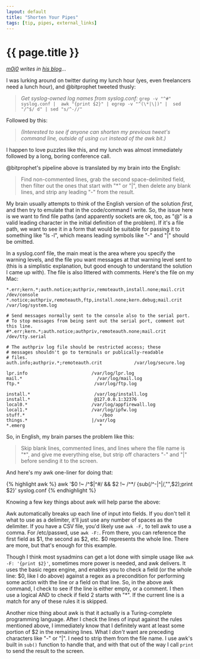 ```yaml
---
layout: default
title: "Shorten Your Pipes"
tags: [tip, pipes, external_links]
---
```


# {{ page.title }}

*[m0j0][1] writes in [his blog][2]...*

I was lurking around on twitter during my lunch hour (yes, even
freelancers need a lunch hour), and @bitprophet tweeted thusly:

> *Get syslog-owned log names from syslog.conf:*
> `grep -v "^#" syslog.conf | 
> awk "{print $2}" | egrep -v "^(\*|\|)" | 
> sed "/^$/ d" | sed "s/^-//"`

Followed by this:

> *(Interested to see if anyone can shorten my previous tweet's command
> line, outside of using `cut` instead of the awk bit.)*

I happen to love puzzles like this, and my lunch was almost immediately
followed by a long, boring conference call.

 @bitprophet's pipeline above is translated by my brain into the English:

> Find non-commented lines, grab the second space-delimited field, then
> filter out the ones that start with "\*" or "\|", then delete any blank
> lines, and strip any leading "\-" from the result.

My brain usually attempts to think of the English version of the solution
*first*, and then try to emulate that in the code/command I write. So,
the issue here is we want to find file paths (and apparently sockets are
ok, too, as "@" is a valid leading character in the initial definition
of the problem). If it's a file path, we want to see it in a form that
would be suitable for passing it to something like "ls -l", which means
leading symbols like "-" and "|" should be omitted.

In a syslog.conf file, the main meat is the area where you specify the
warning levels, and the file you want messages at that warning level sent
to (this is a simplistic explanation, but good enough to understand the
solution I came up with). The file is also littered with comments. Here's
the file on my Mac:

	*.err;kern.*;auth.notice;authpriv,remoteauth,install.none;mail.crit        /dev/console
	*.notice;authpriv,remoteauth,ftp,install.none;kern.debug;mail.crit    /var/log/system.log

	# Send messages normally sent to the console also to the serial port.
	# To stop messages from being sent out the serial port, comment out this line.
	#*.err;kern.*;auth.notice;authpriv,remoteauth.none;mail.crit        /dev/tty.serial

	# The authpriv log file should be restricted access; these
	# messages shouldn't go to terminals or publically-readable
	# files.
	auth.info;authpriv.*;remoteauth.crit            /var/log/secure.log

	lpr.info                        /var/log/lpr.log
	mail.*                            /var/log/mail.log
	ftp.*                            /var/log/ftp.log

	install.*                        /var/log/install.log
	install.*                        @127.0.0.1:32376
	local0.*                        /var/log/appfirewall.log
	local1.*                        /var/log/ipfw.log
	stuff.*                            -/boo
	things.*                        |/var/log
	*.emerg                            *

So, in English, my brain parses the problem like this:

> Skip blank lines, commented lines, and lines where the file name is
> "\*", and give me everything else, but strip off characters "\-" and "\|"
> before sending it to the screen.

And here's my awk one-liner for doing that:

{% highlight awk %}
awk '$0 !~ /^$|^#/ && $2 !~ /^\*/ {sub(/^-|^\|/,"",$2);print $2}' syslog.conf
{% endhighlight %}

Knowing a few key things about awk will help parse the above:

Awk automatically breaks up each line of input into fields. If you don't
tell it what to use as a delimiter, it'll just use any number of spaces
as the delimiter. If you have a CSV file, you'd likely use `awk -F,` to
tell awk to use a comma. For /etc/passwd, use `awk -F:`. From there, you
can reference the first field as $1, the second as $2, etc. $0 represents
the whole line. There are more, but that's enough for this example.

Though I think most sysadmins can get a lot done with simple usage
like `awk -F: '{print $2}'`, sometimes more power is needed, and awk
delivers. It uses the basic regex engine, and enables you to check a field
(or the whole line: $0, like I do above) against a regex as a precondition
for performing some action with the line or a field on that line. So,
in the above awk command, I check to see if the line is either empty,
or a comment. I then use a logical AND to check if field 2 starts with
"\*". If the current line is a match for any of these rules it is skipped.

Another nice thing about awk is that it actually is a Turing-complete
programming language. After I check the lines of input against the rules
mentioned above, I immediately know that I definitely want at least some
portion of $2 in the remaining lines. What I *don't* want are preceding
characters like "-" or "|". I need to strip them from the file name. I
use awk's built in `sub()` function to handle that, and with that out
of the way I call `print` to send the result to the screen.

[1]: http://www.protocolostomy.com/author/m0j0/
[2]: http://www.protocolostomy.com/2009/07/27/awk-idioms-shorten-your-pipelines-consolidate-your-tool-set/

